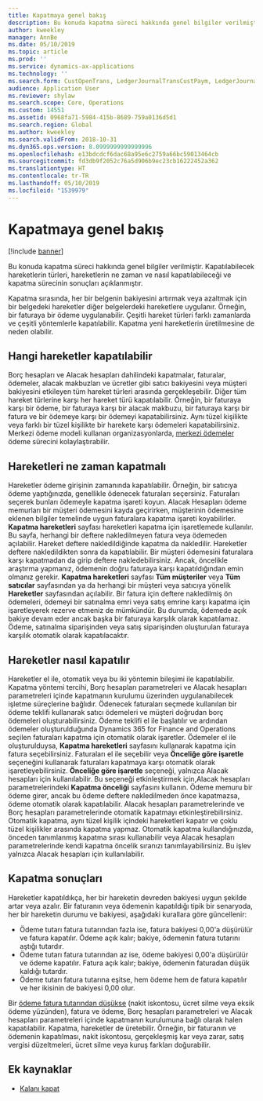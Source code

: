 ```yaml
---
title: Kapatmaya genel bakış
description: Bu konuda kapatma süreci hakkında genel bilgiler verilmiştir. Kapatılabilecek hareketlerin türleri, hareketlerin ne zaman ve nasıl kapatılabileceği ve kapatma sürecinin sonuçları açıklanmıştır.
author: kweekley
manager: AnnBe
ms.date: 05/10/2019
ms.topic: article
ms.prod: ''
ms.service: dynamics-ax-applications
ms.technology: ''
ms.search.form: CustOpenTrans, LedgerJournalTransCustPaym, LedgerJournalTransVendPaym, VendOpenTrans
audience: Application User
ms.reviewer: shylaw
ms.search.scope: Core, Operations
ms.custom: 14551
ms.assetid: 0968fa71-5984-415b-8689-759a0136d5d1
ms.search.region: Global
ms.author: kweekley
ms.search.validFrom: 2018-10-31
ms.dyn365.ops.version: 8.0999999999999996
ms.openlocfilehash: e13bdcdcf6dac68a95e6c2759a66bc59013464cb
ms.sourcegitcommit: fd3db9f2052c76a5d906b9ec23cb16222452a362
ms.translationtype: HT
ms.contentlocale: tr-TR
ms.lasthandoff: 05/10/2019
ms.locfileid: "1539979"
---
```

# <a name="settlement-overview"></a>Kapatmaya genel bakış

[!include [banner](../includes/banner.md)]

Bu konuda kapatma süreci hakkında genel bilgiler verilmiştir. Kapatılabilecek hareketlerin türleri, hareketlerin ne zaman ve nasıl kapatılabileceği ve kapatma sürecinin sonuçları açıklanmıştır.

Kapatma sırasında, her bir belgenin bakiyesini artırmak veya azaltmak için bir belgedeki hareketler diğer belgelerdeki hareketlere uygulanır. Örneğin, bir faturaya bir ödeme uygulanabilir. Çeşitli hareket türleri farklı zamanlarda ve çeşitli yöntemlerle kapatılabilir. Kapatma yeni hareketlerin üretilmesine de neden olabilir.

## <a name="what-transactions-can-be-settled"></a>Hangi hareketler kapatılabilir
Borç hesapları ve Alacak hesapları dahilindeki kapatmalar, faturalar, ödemeler, alacak makbuzları ve ücretler gibi satıcı bakiyesini veya müşteri bakiyesini etkileyen tüm hareket türleri arasında gerçekleşebilir. Diğer tüm hareket türlerine karşı her hareket türü kapatılabilir. Örneğin, bir faturaya karşı bir ödeme, bir faturaya karşı bir alacak makbuzu, bir faturaya karşı bir fatura ve bir ödemeye karşı bir ödemeyi kapatabilirsiniz. Aynı tüzel kişilikte veya farklı bir tüzel kişilikte bir harekete karşı ödemeleri kapatabilirsiniz. Merkezi ödeme modeli kullanan organizasyonlarda, [merkezi ödemeler](set-up-centralized-payments.md) ödeme sürecini kolaylaştırabilir.

## <a name="when-to-settle-transactions"></a>Hareketleri ne zaman kapatmalı
Hareketler ödeme girişinin zamanında kapatılabilir. Örneğin, bir satıcıya ödeme yaptığınızda, genellikle ödenecek faturaları seçersiniz. Faturaları seçerek bunları ödemeyle kapatma işareti koyun. Alacak Hesapları ödeme memurları bir müşteri ödemesini kayda geçirirken, müşterinin ödemesine eklenen bilgiler temelinde uygun faturalara kapatma işareti koyabilirler. **Kapatma hareketleri** sayfası hareketleri kapatma için işaretlemede kullanılır. Bu sayfa, herhangi bir deftere nakledilmeyen fatura veya ödemeden açılabilir. Hareket deftere nakledildiğinde kapatma da nakledilir. Hareketler deftere nakledildikten sonra da kapatılabilir. Bir müşteri ödemesini faturalara karşı kapatmadan da girip deftere nakledebilirsiniz. Ancak, öncelikle araştırma yapmanız, ödemenin doğru faturaya karşı kapatıldığından emin olmanız gerekir. **Kapatma hareketleri** sayfası **Tüm müşteriler** veya **Tüm satıcılar** sayfasından ya da herhangi bir müşteri veya satıcıya yönelik **Hareketler** sayfasından açılabilir. Bir fatura için deftere nakledilmiş ön ödemeleri, ödemeyi bir satınalma emri veya satış emrine karşı kapatma için işaretleyerek rezerve etmeniz de mümkündür. Bu durumda, ödemede açık bakiye devam eder ancak başka bir faturaya karşılık olarak kapatılamaz. Ödeme, satınalma siparişinden veya satış siparişinden oluşturulan faturaya karşılık otomatik olarak kapatılacaktır.

## <a name="how-to-settle-transactions"></a>Hareketler nasıl kapatılır
Hareketler el ile, otomatik veya bu iki yöntemin bileşimi ile kapatılabilir. Kapatma yöntemi tercihi, Borç hesapları parametreleri ve Alacak hesapları parametreleri içinde kapatmanın kurulumu üzerinden uygulanabilecek işletme süreçlerine bağlıdır. Ödenecek faturaları seçmede kullanılan bir ödeme teklifi kullanarak satıcı ödemeleri ve müşteri doğrudan borç ödemeleri oluşturabilirsiniz. Ödeme teklifi el ile başlatılır ve ardından ödemeler oluşturulduğunda Dynamics 365 for Finance and Operations seçilen faturaları kapatma için otomatik olarak işaretler. Ödemeler el ile oluşturulduysa, **Kapatma hareketleri** sayfasını kullanarak kapatma için fatura seçebilirsiniz. Faturaları el ile seçebilir veya **Önceliğe göre işaretle** seçeneğini kullanarak faturaları kapatmaya karşı otomatik olarak işaretleyebilirsiniz. **Önceliğe göre işaretle** seçeneği, yalnızca Alacak hesapları için kullanılabilir. Bu seçeneği etkinleştirmek için,Alacak hesapları parametrelerindeki **Kapatma önceliği** sayfasını kullanın. Ödeme memuru bir ödeme girer, ancak bu ödeme deftere nakledilmeden önce kapatmazsa, ödeme otomatik olarak kapatılabilir. Alacak hesapları parametrelerinde ve Borç hesapları parametrelerinde otomatik kapatmayı etkinleştirebilirsiniz. Otomatik kapatma, aynı tüzel kişilik içindeki hareketleri kapatır ve çoklu tüzel kişilikler arasında kapatma yapmaz. Otomatik kapatma kullandığınızda, önceden tanımlanmış kapatma sırası kullanabilir veya Alacak hesapları parametrelerinde kendi kapatma öncelik sıranızı tanımlayabilirsiniz. Bu işlev yalnızca Alacak hesapları için kullanılabilir.

## <a name="results-of-settlement"></a>Kapatma sonuçları
Hareketler kapatıldıkça, her bir hareketin devreden bakiyesi uygun şekilde artar veya azalır. Bir faturanın veya ödemenin kapatıldığı tipik bir senaryoda, her bir hareketin durumu ve bakiyesi, aşağıdaki kurallara göre güncellenir:

-   Ödeme tutarı fatura tutarından fazla ise, fatura bakiyesi 0,00'a düşürülür ve fatura kapatılır. Ödeme açık kalır; bakiye, ödemenin fatura tutarını aştığı tutardır.
-   Ödeme tutarı fatura tutarından az ise, ödeme bakiyesi 0,00'a düşürülür ve ödeme kapatılır. Fatura açık kalır; bakiye, ödemenin faturadan düşük kaldığı tutardır.
-   Ödeme tutarı fatura tutarına eşitse, hem ödeme hem de fatura kapatılır ve her ikisinin de bakiyesi 0,00 olur.

Bir [ödeme fatura tutarından düşükse](../accounts-payable/vendor-payments-partial-amount.md) (nakit iskontosu, ücret silme veya eksik ödeme yüzünden), fatura ve ödeme, Borç hesapları parametreleri ve Alacak hesapları parametreleri içinde kapatmanın kurulumuna bağlı olarak halen kapatılabilir. Kapatma, hareketler de üretebilir. Örneğin, bir faturanın ve ödemenin kapatılması, nakit iskontosu, gerçekleşmiş kar veya zarar, satış vergisi düzeltmeleri, ücret silme veya kuruş farkları doğurabilir.


## <a name="additional-resources"></a>Ek kaynaklar
- [Kalanı kapat](settle-remainder.md)

